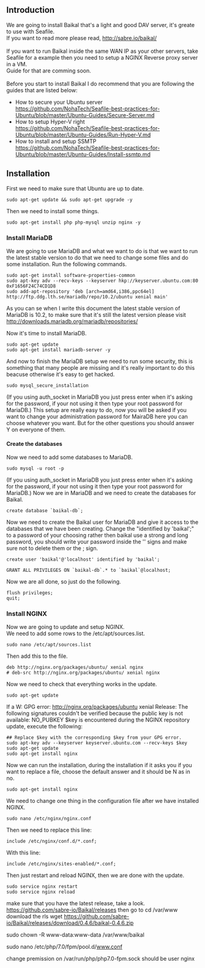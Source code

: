 ## Introduction
We are going to install Baikal that's a light and good DAV server, it's greate to use with Seafile.<br>
If you want to read more please read, http://sabre.io/baikal/ <br>
<br>
If you want to run Baikal inside the same WAN IP as your other servers, take Seafile for a example then you need to setup a NGINX Reverse proxy server in a VM.<br>
Guide for that are comming soon.<br>
<br>
Before you start to install Baikal I do recommend that you are following the guides that are listed below:
* How to secure your Ubuntu server <br>
https://github.com/NohaTech/Seafile-best-practices-for-Ubuntu/blob/master/Ubuntu-Guides/Secure-Server.md
* How to setup Hyper-V right<br>
https://github.com/NohaTech/Seafile-best-practices-for-Ubuntu/blob/master/Ubuntu-Guides/Run-Hyper-V.md
* How to install and setup SSMTP<br>
https://github.com/NohaTech/Seafile-best-practices-for-Ubuntu/blob/master/Ubuntu-Guides/Install-ssmtp.md

## Installation
First we need to make sure that Ubuntu are up to date.
```
sudo apt-get update && sudo apt-get upgrade -y
```
Then we need to install some things.
```
sudo apt-get install php php-mysql unzip nginx -y
```

### Install MariaDB
We are going to use MariaDB and what we want to do is that we want to run the latest stable version to do that we need to change some files and do some installation.
Run the following commands.
```
sudo apt-get install software-properties-common
sudo apt-key adv --recv-keys --keyserver hkp://keyserver.ubuntu.com:80 0xF1656F24C74CD1D8
sudo add-apt-repository 'deb [arch=amd64,i386,ppc64el] http://ftp.ddg.lth.se/mariadb/repo/10.2/ubuntu xenial main'
```
As you can se when I write this document the latest stable version of MariaDB is 10.2, to make sure that it's still the latest version please visit http://downloads.mariadb.org/mariadb/repositories/ 

Now it's time to install MariaDB.
```
sudo apt-get update
sudo apt-get install mariadb-server -y
```
And now to finish the MariaDB setup we need to run some security, this is something that many people are missing and it's really important to do this beacuse otherwise it's easy to get hacked.
```
sudo mysql_secure_installation
```
(If you using auth_socket in MariaDB you just press enter when it's asking for the password, if your not using it then type your root password for MariaDB.)
This setup are really easy to do, now you will be asked if you want to change your administration password for MairaDB here you can choose whatever you want. But for the other questions you should answer Y on everyone of them.

#### Create the databases
Now we need to add some databases to MariaDB.
```
sudo mysql -u root -p
```
(If you using auth_socket in MariaDB you just press enter when it's asking for the password, if your not using it then type your root password for MariaDB.)
Now we are in MariaDB and we need to create the databases for Baikal.
```
create database `baikal-db`;
```
Now we need to create the Baikal user for MariaDB and give it access to the databases that we have been creating.
Change the "identified by 'baikal';" to a password of your choosing rather then baikal use a strong and long password, you should write your password inside the '' signs and make sure not to delete them or the ; sign.
```
create user 'baikal'@'localhost' identified by 'baikal';
 
GRANT ALL PRIVILEGES ON `baikal-db`.* to `baikal`@localhost;
```
Now we are all done, so just do the following.
```
flush privileges;
quit;
```

### Install NGINX
Now we are going to update and setup NGINX. <br>
We need to add some rows to the /etc/apt/sources.list.
```
sudo nano /etc/apt/sources.list
```
Then add this to the file.
```
deb http://nginx.org/packages/ubuntu/ xenial nginx
# deb-src http://nginx.org/packages/ubuntu/ xenial nginx
```
Now we need to check that everything works in the update.
```
sudo apt-get update
```
If a W: GPG error: http://nginx.org/packages/ubuntu xenial Release: The following signatures couldn't be verified because the public key is not available: NO_PUBKEY $key is encountered during the NGINX repository update, execute the following:
```
## Replace $key with the corresponding $key from your GPG error.
sudo apt-key adv --keyserver keyserver.ubuntu.com --recv-keys $key
sudo apt-get update
sudo apt-get install nginx
```
Now we can run the installation, during the installation if it asks you if you want to replace a file, choose the default answer and it should be N as in no.
```
sudo apt-get install nginx
```
We need to change one thing in the configuration file after we have installed NGINX.
```
sudo nano /etc/nginx/nginx.conf
```
Then we need to replace this line:
```
include /etc/nginx/conf.d/*.conf;
```
With this line:
```
include /etc/nginx/sites-enabled/*.conf;
```
Then just restart and reload NGINX, then we are done with the update.
```
sudo service nginx restart
sudo service nginx reload
```


make sure that you have the latest release, take a look.
https://github.com/sabre-io/Baikal/releases
then go to
cd /var/www
download the rls
wget https://github.com/sabre-io/Baikal/releases/download/0.4.6/baikal-0.4.6.zip

sudo chown -R www-data:www-data /var/www/baikal


sudo nano /etc/php/7.0/fpm/pool.d/www.conf

change premission on /var/run/php/php7.0-fpm.sock should be user nginx
